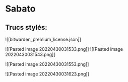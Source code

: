 # Sabato
## Trucs stylés:

![[bitwarden_premium_license.json]]

![[Pasted image 20220430031533.png]]
![[Pasted image 20220430031543.png]]

![[Pasted image 20220430031553.png]]

![[Pasted image 20220430031623.png]]

